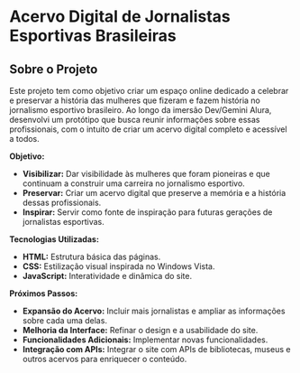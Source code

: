 # Acervo Digital de Jornalistas Esportivas Brasileiras

## Sobre o Projeto

Este projeto tem como objetivo criar um espaço online dedicado a celebrar e preservar a história das mulheres que fizeram e fazem história no jornalismo esportivo brasileiro. Ao longo da imersão Dev/Gemini Alura, desenvolvi um protótipo que busca reunir informações sobre essas profissionais, com o intuito de criar um acervo digital completo e acessível a todos.

**Objetivo:**

* **Visibilizar:** Dar visibilidade às mulheres que foram pioneiras e que continuam a construir uma carreira no jornalismo esportivo.
* **Preservar:** Criar um acervo digital que preserve a memória e a história dessas profissionais.
* **Inspirar:** Servir como fonte de inspiração para futuras gerações de jornalistas esportivas.

**Tecnologias Utilizadas:**
* **HTML:** Estrutura básica das páginas.
* **CSS:** Estilização visual inspirada no Windows Vista.
* **JavaScript:** Interatividade e dinâmica do site.
  
**Próximos Passos:**
* **Expansão do Acervo:** Incluir mais jornalistas e ampliar as informações sobre cada uma delas.
* **Melhoria da Interface:** Refinar o design e a usabilidade do site.
* **Funcionalidades Adicionais:** Implementar novas funcionalidades.
* **Integração com APIs:** Integrar o site com APIs de bibliotecas, museus e outros acervos para enriquecer o conteúdo.



